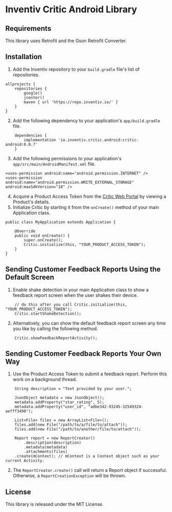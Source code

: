 # Inventiv Critic Android Library

## Requirements
This library uses Retrofit and the Gson Retrofit Converter.

## Installation
1. Add the Inventiv repository to your `build.gradle` file's list of repositories.
```
allprojects {
    repositories {
        google()
        jcenter()
        maven { url 'https://repo.inventiv.io/' }
    }
}
```
2. Add the following dependency to your application's `app/build.gradle` file.
```
    dependencies {
        implementation 'io.inventiv.critic.android:critic-android:0.0.7'
    }
```
3. Add the following permissions to your application's `app/src/main/AndroidManifest.xml` file.
```
<uses-permission android:name="android.permission.INTERNET" />
<uses-permission android:name="android.permission.WRITE_EXTERNAL_STORAGE" android:maxSdkVersion="18" />
```
4. Acquire a Product Access Token from the [Critic Web Portal](https://critic.inventiv.io/products) by viewing a Product's details.
5. Initialize Critic by starting it from the `onCreate()` method of your main Application class.
```
public class MyApplication extends Application {

    @Override
    public void onCreate() {
        super.onCreate();
        Critic.initialize(this, "YOUR_PRODUCT_ACCESS_TOKEN");
    }
}
```

## Sending Customer Feedback Reports Using the Default Screen
1. Enable shake detection in your main Application class to show a feedback report screen when the user shakes their device.
```
    // do this after you call Critic.initialize(this, "YOUR_PRODUCT_ACCESS_TOKEN");
    Critic.startShakeDetection();
```
2. Alternatively, you can show the default feedback report screen any time you like by calling the following method.
```
    Critic.showFeedbackReportActivity();
```

## Sending Customer Feedback Reports Your Own Way
1. Use the Product Access Token to submit a feedback report. Perform this work on a background thread.
```
    String description = "Text provided by your user.";

    JsonObject metadata = new JsonObject();
    metadata.addProperty("star_rating", 5);
    metadata.addProperty("user_id", "adbe342-93245-32549324-aefff3490");    

    List<File> files = new ArrayList<File>();
    files.add(new File("/path/to/a/file/to/attach"));
    files.add(new File("/path/to/another/file/to/attach"));
    
    Report report = new ReportCreator()
        .description(description)
        .metadata(metadata)
        .attachments(files)
    .create(mContext); // mContext is a Context object such as your current Activity.
```
2. The `ReportCreator.create()` call will return a Report object if successful. Otherwise, a `ReportCreationException` will be thrown.

## License
This library is released under the MIT License.
